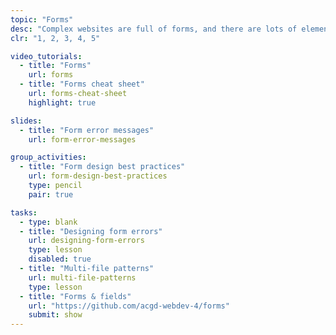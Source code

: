 ```yaml
---
topic: "Forms"
desc: "Complex websites are full of forms, and there are lots of elements that need to be designed & patterned."
clr: "1, 2, 3, 4, 5"

video_tutorials:
  - title: "Forms"
    url: forms
  - title: "Forms cheat sheet"
    url: forms-cheat-sheet
    highlight: true

slides:
  - title: "Form error messages"
    url: form-error-messages

group_activities:
  - title: "Form design best practices"
    url: form-design-best-practices
    type: pencil
    pair: true

tasks:
  - type: blank
  - title: "Designing form errors"
    url: designing-form-errors
    type: lesson
    disabled: true
  - title: "Multi-file patterns"
    url: multi-file-patterns
    type: lesson
  - title: "Forms & fields"
    url: "https://github.com/acgd-webdev-4/forms"
    submit: show
---
```

